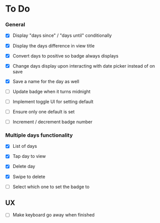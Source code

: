# To Do

### General
- [x] Display "days since" / "days until" conditionally
- [x] Display the days difference in view title
- [x] Convert days to positive so badge always displays
- [x] Change days display upon interacting with date picker instead of on save
- [x] Save a name for the day as well
- [ ] Update badge when it turns midnight
- [ ] Implement toggle UI for setting default
- [ ] Ensure only one default is set
- [ ] Increment / decrement badge number


### Multiple days functionality
- [x] List of days
- [x] Tap day to view
- [x] Delete day
- [x] Swipe to delete
- [ ] Select which one to set the badge to


## UX
- [ ] Make keyboard go away when finished
